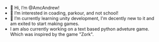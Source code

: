 - 👋 Hi, I’m @AmcAndrew!
- 👀 I’m interested in coading, parkour, and not school!
- 🌱 I’m currently learning unity development, I'm decently new to it and am exited to start making games.
- I am also currently working on a text based python adveture game. Which was inspired by the game "Zork".

<!---
AmcAndrew/AmcAndrew is a ✨ special ✨ repository because its `README.md` (this file) appears on your GitHub profile.
You can click the Preview link to take a look at your changes.
--->
